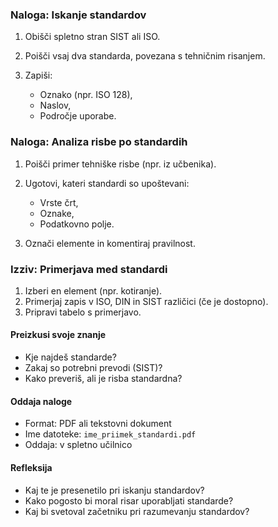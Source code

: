 ### Naloga: Iskanje standardov

1. Obišči spletno stran SIST ali ISO.
2. Poišči vsaj dva standarda, povezana s tehničnim risanjem.
3. Zapiši:

   * Oznako (npr. ISO 128),
   * Naslov,
   * Področje uporabe.

### Naloga: Analiza risbe po standardih

1. Poišči primer tehniške risbe (npr. iz učbenika).
2. Ugotovi, kateri standardi so upoštevani:

   * Vrste črt,
   * Oznake,
   * Podatkovno polje.
3. Označi elemente in komentiraj pravilnost.

### Izziv: Primerjava med standardi

1. Izberi en element (npr. kotiranje).
2. Primerjaj zapis v ISO, DIN in SIST različici (če je dostopno).
3. Pripravi tabelo s primerjavo.

#### Preizkusi svoje znanje

* Kje najdeš standarde?
* Zakaj so potrebni prevodi (SIST)?
* Kako preveriš, ali je risba standardna?

#### Oddaja naloge

* Format: PDF ali tekstovni dokument
* Ime datoteke: `ime_priimek_standardi.pdf`
* Oddaja: v spletno učilnico

#### Refleksija

* Kaj te je presenetilo pri iskanju standardov?
* Kako pogosto bi moral risar uporabljati standarde?
* Kaj bi svetoval začetniku pri razumevanju standardov?

